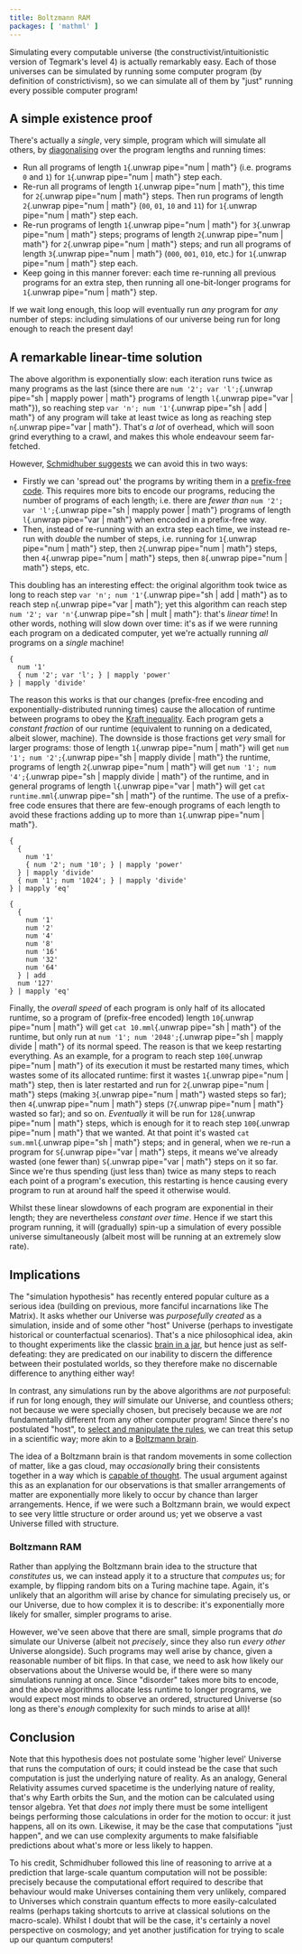 ```yaml
---
title: Boltzmann RAM
packages: [ 'mathml' ]
---
```


Simulating every computable universe (the constructivist/intuitionistic version
of Tegmark's level 4) is actually remarkably easy. Each of those universes can
be simulated by running some computer program (by definition of constrictivism),
so we can simulate all of them by "just" running every possible computer
program!

## A simple existence proof ##

There's actually a *single*, very simple, program which will simulate all
others, by [diagonalising](https://en.wikipedia.org/wiki/Diagonal_argument) over
the program lengths and running times:

 - Run all programs of length `1`{.unwrap pipe="num | math"} (i.e. programs
   `0` and `1`) for `1`{.unwrap pipe="num | math"} step each.
 - Re-run all programs of length `1`{.unwrap pipe="num | math"}, this time for
   `2`{.unwrap pipe="num | math"} steps. Then run programs of length
   `2`{.unwrap pipe="num | math"} (`00`, `01`, `10` and `11`) for
   `1`{.unwrap pipe="num | math"} step each.
 - Re-run programs of length `1`{.unwrap pipe="num | math"} for
   `3`{.unwrap pipe="num | math"} steps; programs of length
   `2`{.unwrap pipe="num | math"} for `2`{.unwrap pipe="num | math"} steps; and
   run all programs of length `3`{.unwrap pipe="num | math"} (`000`, `001`,
   `010`, etc.) for `1`{.unwrap pipe="num | math"} step each.
 - Keep going in this manner forever: each time re-running all previous programs
   for an extra step, then running all one-bit-longer programs for
   `1`{.unwrap pipe="num | math"} step.

If we wait long enough, this loop will eventually run *any* program for *any*
number of steps: including simulations of our universe being run for long enough
to reach the present day!

## A remarkable linear-time solution ##

The above algorithm is exponentially slow: each iteration runs twice as many
programs as the last (since there are
`num '2'; var 'l';`{.unwrap pipe="sh | mapply power | math"} programs of length
`l`{.unwrap pipe="var | math"}), so reaching step
`var 'n'; num '1'`{.unwrap pipe="sh | add | math"} of any program will take at
least twice as long as reaching step `n`{.unwrap pipe="var | math"}. That's
*a lot* of overhead, which will soon grind everything to a crawl, and makes this
whole endeavour seem far-fetched.

However,
[Schmidhuber suggests](http://people.idsia.ch/~juergen/computeruniverse.html) we
can avoid this in two ways:

 - Firstly we can 'spread out' the programs by writing them in a
   [prefix-free code](https://en.wikipedia.org/wiki/Prefix_code). This requires
   more bits to encode our programs, reducing the number of programs of each
   length; i.e. there are *fewer than*
   `num '2'; var 'l';`{.unwrap pipe="sh | mapply power | math"} programs of
   length `l`{.unwrap pipe="var | math"} when encoded in a prefix-free way.
 - Then, instead of re-running with an extra step each time, we instead re-run
   with *double* the number of steps, i.e. running for
   `1`{.unwrap pipe="num | math"} step, then `2`{.unwrap pipe="num | math"}
   steps, then `4`{.unwrap pipe="num | math"} steps, then
   `8`{.unwrap pipe="num | math"} steps, etc.

This doubling has an interesting effect: the original algorithm took twice as
long to reach step `var 'n'; num '1'`{.unwrap pipe="sh | add | math"} as to
reach step `n`{.unwrap pipe="var | math"}; yet this algorithm can reach step
`num '2'; var 'n'`{.unwrap pipe="sh | mult | math"}: that's *linear time*! In
other words, nothing will slow down over time: it's as if we were running each
program on a dedicated computer, yet we're actually running *all* programs on a
*single* machine!

```{pipe="sh > runtime.mml"}
{
  num '1'
  { num '2'; var 'l'; } | mapply 'power'
} | mapply 'divide'
```

The reason this works is that our changes (prefix-free encoding and
exponentially-distributed running times) cause the allocation of runtime between
programs to obey the [Kraft
inequality](https://en.wikipedia.org/wiki/Kraft%E2%80%93McMillan_inequality).
Each program gets a *constant fraction* of our runtime (equivalent to running
on a dedicated, albeit slower, machine). The downside is those fractions get
*very* small for larger programs: those of length `1`{.unwrap pipe="num | math"}
will get `num '1'; num '2';`{.unwrap pipe="sh | mapply divide | math"} the
runtime, programs of length `2`{.unwrap pipe="num | math"} will get
`num '1'; num '4';`{.unwrap pipe="sh | mapply divide | math"} of the runtime,
and in general programs of length `l`{.unwrap pipe="var | math"} will get
`cat runtime.mml`{.unwrap pipe="sh | math"} of the runtime. The use of a
prefix-free code ensures that there are few-enough programs of each length to
avoid these fractions adding up to more than `1`{.unwrap pipe="num | math"}.

```{pipe="sh > 10.mml"}
{
  {
    num '1'
    { num '2'; num '10'; } | mapply 'power'
  } | mapply 'divide'
  { num '1'; num '1024'; } | mapply 'divide'
} | mapply 'eq'
```

```{pipe="sh > sum.mml"}
{
  {
    num '1'
    num '2'
    num '4'
    num '8'
    num '16'
    num '32'
    num '64'
  } | add
  num '127'
} | mapply 'eq'
```

Finally, the *overall speed* of each program is only half of its allocated
runtime, so a program of (prefix-free encoded) length
`10`{.unwrap pipe="num | math"} will get
`cat 10.mml`{.unwrap pipe="sh | math"} of the runtime, but only run at
`num '1'; num '2048';`{.unwrap pipe="sh | mapply divide | math"} of its normal
speed. The reason is that we keep restarting everything. As an example, for a
program to reach step `100`{.unwrap pipe="num | math"} of its execution it must
be restarted many times, which wastes some of its allocated runtime: first it
wastes `1`{.unwrap pipe="num | math"} step, then is later restarted and run for
`2`{.unwrap pipe="num | math"} steps (making `3`{.unwrap pipe="num | math"}
wasted steps so far); then `4`{.unwrap pipe="num | math"} steps
(`7`{.unwrap pipe="num | math"} wasted so far); and so on. *Eventually* it will
be run for `128`{.unwrap pipe="num | math"} steps, which is enough for it to
reach step `100`{.unwrap pipe="num | math"} that we wanted. At that point it's
wasted `cat sum.mml`{.unwrap pipe="sh | math"} steps; and in general, when we
re-run a program for `S`{.unwrap pipe="var | math"} steps, it means we've
already wasted (one fewer than) `S`{.unwrap pipe="var | math"} steps on it so
far. Since we're thus spending (just less than) twice as many steps to reach
each point of a program's execution, this restarting is hence causing every
program to run at around half the speed it otherwise would.

Whilst these linear slowdowns of each program are exponential in their length;
they are nevertheless *constant over time*. Hence if we start this program
running, it will (gradually) spin-up a simulation of every possible universe
simultaneously (albeit most will be running at an extremely slow rate).

## Implications ##

The "simulation hypothesis" has recently entered popular culture as a serious
idea (building on previous, more fanciful incarnations like The Matrix). It asks
whether our Universe was *purposefully created* as a simulation, inside and of
some other "host" Universe (perhaps to investigate historical or counterfactual
scenarios). That's a nice philosophical idea, akin to thought experiments like
the classic [brain in a jar](https://en.wikipedia.org/wiki/Brain_in_a_vat), but
hence just as self-defeating: they are predicated on our inability to discern
the difference between their postulated worlds, so they therefore make no
discernable difference to anything either way!

In contrast, any simulations run by the above algorithms are *not* purposeful:
if run for long enough, they *will* simulate our Universe, and countless others;
not because we were specially chosen, but precisely because we are *not*
fundamentally different from any other computer program! Since there's no
postulated "host", to [select and manipulate the
rules](https://en.wikipedia.org/wiki/Omphalos_hypothesis), we can treat this
setup in a scientific way; more akin to a
[Boltzmann brain](https://en.wikipedia.org/wiki/Boltzmann_brain).

The idea of a Boltzmann brain is that random movements in some collection of
matter, like a gas cloud, may *occasionally* bring their consistents together in
a way which is
[capable of thought](https://en.wikipedia.org/wiki/Cogito,_ergo_sum). The usual
argument against this as an explanation for our observations is that
smaller arrangements of matter are exponentially more likely to occur by chance
than larger arrangements. Hence, if we were such a Boltzmann brain, we would
expect to see very little structure or order around us; yet we observe a vast
Universe filled with structure.

### Boltzmann RAM ###

Rather than applying the Boltzmann brain idea to the structure that
*constitutes* us, we can instead apply it to a structure that *computes* us; for
example, by flipping random bits on a Turing machine tape. Again, it's unlikely
that an algorithm will arise by chance for simulating precisely us, or our
Universe, due to how complex it is to describe: it's exponentially more likely
for smaller, simpler programs to arise.

However, we've seen above that there are small, simple programs that *do*
simulate our Universe (albeit not *precisely*, since they also run *every other*
Universe alongside). Such programs may well arise by chance, given a
reasonable number of bit flips. In that case, we need to ask how likely our
observations about the Universe would be, if there were so many simulations
running at once. Since "disorder" takes more bits to encode, and the above
algorithms allocate less runtime to longer programs, we would expect most minds
to observe an ordered, structured Universe (so long as there's *enough*
complexity for such minds to arise at all)!

## Conclusion ##

Note that this hypothesis does not postulate some 'higher level' Universe that
runs the computation of ours; it could instead be the case that such computation
is just the underlying nature of reality. As an analogy, General Relativity
assumes curved spacetime is the underlying nature of reality, that's why Earth
orbits the Sun, and the motion can be calculated using tensor algebra. Yet that
*does not* imply there must be some intelligent beings performing those
calculations in order for the motion to occur: it just happens, all on its own.
Likewise, it may be the case that computations "just happen", and we can use
complexity arguments to make falsifiable predictions about what's more or less
likely to happen.

To his credit, Schmidhuber followed this line of reasoning to arrive at a
prediction that large-scale quantum computation will not be possible: precisely
because the computational effort required to describe that behaviour would make
Universes containing them very unlikely, compared to Universes which constrain
quantum effects to more easily-calculated realms (perhaps taking shortcuts to
arrive at classical solutions on the macro-scale). Whilst I doubt that will be
the case, it's certainly a novel perspective on cosmology; and yet another
justification for trying to scale up our quantum computers!
